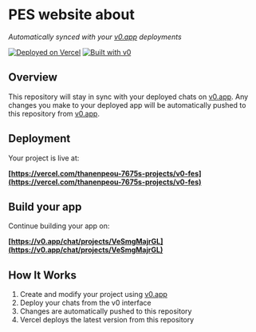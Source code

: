 # PES website about

*Automatically synced with your [v0.app](https://v0.app) deployments*

[![Deployed on Vercel](https://img.shields.io/badge/Deployed%20on-Vercel-black?style=for-the-badge&logo=vercel)](https://vercel.com/thanenpeou-7675s-projects/v0-fes)
[![Built with v0](https://img.shields.io/badge/Built%20with-v0.app-black?style=for-the-badge)](https://v0.app/chat/projects/VeSmgMajrGL)

## Overview

This repository will stay in sync with your deployed chats on [v0.app](https://v0.app).
Any changes you make to your deployed app will be automatically pushed to this repository from [v0.app](https://v0.app).

## Deployment

Your project is live at:

**[https://vercel.com/thanenpeou-7675s-projects/v0-fes](https://vercel.com/thanenpeou-7675s-projects/v0-fes)**

## Build your app

Continue building your app on:

**[https://v0.app/chat/projects/VeSmgMajrGL](https://v0.app/chat/projects/VeSmgMajrGL)**

## How It Works

1. Create and modify your project using [v0.app](https://v0.app)
2. Deploy your chats from the v0 interface
3. Changes are automatically pushed to this repository
4. Vercel deploys the latest version from this repository
